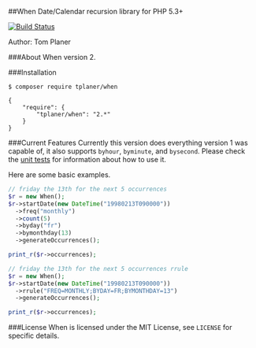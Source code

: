 ##When
Date/Calendar recursion library for PHP 5.3+

[![Build Status](https://travis-ci.org/tplaner/When.png?branch=develop)](https://travis-ci.org/tplaner/When)

Author: Tom Planer

###About
When version 2.

###Installation
```
$ composer require tplaner/when
```

```
{
    "require": {
        "tplaner/when": "2.*"
    }
}
```

###Current Features
Currently this version does everything version 1 was capable of, it also supports `byhour`, `byminute`, and `bysecond`. Please check the [unit tests](https://github.com/tplaner/When/tree/develop/tests) for information about how to use it.

Here are some basic examples.

```php
// friday the 13th for the next 5 occurrences
$r = new When();
$r->startDate(new DateTime("19980213T090000"))
  ->freq("monthly")
  ->count(5)
  ->byday("fr")
  ->bymonthday(13)
  ->generateOccurrences();

print_r($r->occurrences);
```

```php
// friday the 13th for the next 5 occurrences rrule
$r = new When();
$r->startDate(new DateTime("19980213T090000"))
  ->rrule("FREQ=MONTHLY;BYDAY=FR;BYMONTHDAY=13")
  ->generateOccurrences();

print_r($r->occurrences);
```

###License
When is licensed under the MIT License, see `LICENSE` for specific details.
